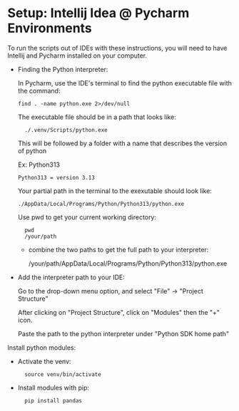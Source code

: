 # Setup: Intellij Idea @ Pycharm Environments

To run the scripts out of IDEs with these instructions, you will need to have Intellij and Pycharm installed on your computer.

- Finding the Python interpreter:
  
  In Pycharm, use the IDE's terminal to find the python executable file with the command:

      find . -name python.exe 2>/dev/null

  The executable file should be in a path that looks like:

        ./.venv/Scripts/python.exe

  This will be followed by a folder with a name that describes the version of python

  Ex: Python313

      Python313 = version 3.13

  Your partial path in the terminal to the exexutable should look like:

      ./AppData/Local/Programs/Python/Python313/python.exe

  Use pwd to get your current working directory:

        pwd
        /your/path

  - combine the two paths to get the full path to your interpreter:

    /your/path/AppData/Local/Programs/Python/Python313/python.exe


- Add the interpreter path to your IDE:

  Go to the drop-down menu option, and select "File" -> "Project Structure"

  After clicking on "Project Structure", click on "Modules" then the "+" icon.

  Paste the path to the python interpreter under "Python SDK home path"


Install python modules:

- Activate the venv:

        source venv/bin/activate

- Install modules with pip:

        pip install pandas

